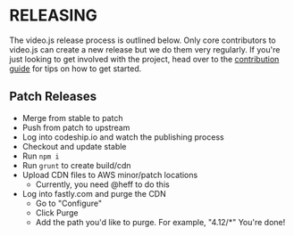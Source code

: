 RELEASING
=========
The video.js release process is outlined below. Only core contributors
to video.js can create a new release but we do them very regularly. If
you're just looking to get involved with the project, head over to the
[contribution guide](CONTRIBUTING.md) for tips on how to get started.

## Patch Releases
- Merge from stable to patch
- Push from patch to upstream
- Log into codeship.io and watch the publishing process
- Checkout and update stable
- Run `npm i`
- Run `grunt` to create build/cdn
- Upload CDN files to AWS minor/patch locations
  - Currently, you need @heff to do this
- Log into fastly.com and purge the CDN
  - Go to "Configure"
  - Click Purge
  - Add the path you'd like to purge. For example, "4.12/*"
You're done!